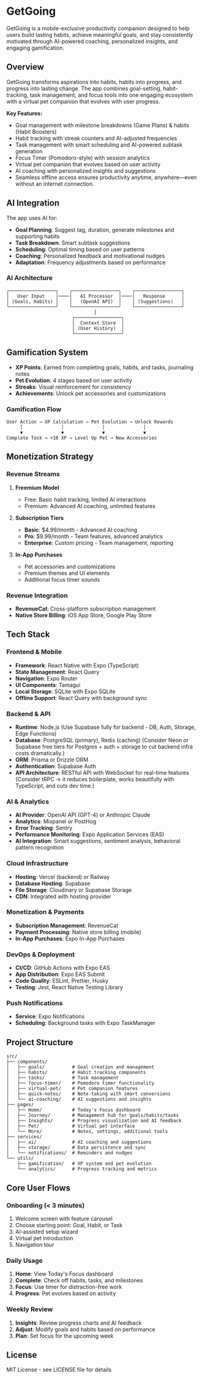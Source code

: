 # GetGoing

GetGoing is a mobile-exclusive productivity companion designed to help users build lasting habits, achieve meaningful goals, and stay consistently motivated through AI-powered coaching, personalized insights, and engaging gamification.

## Overview

GetGoing transforms aspirations into habits, habits into progress, and progress into lasting change. The app combines goal-setting, habit-tracking, task management, and focus tools into one engaging ecosystem with a virtual pet companion that evolves with user progress.

**Key Features:**
- Goal management with milestone breakdowns (Game Plans) & habits (Habit Boosters)
- Habit tracking with streak counters and AI-adjusted frequencies
- Task management with smart scheduling and AI-powered subtask generation
- Focus Timer (Pomodoro-style) with session analytics
- Virtual pet companion that evolves based on user activity
- AI coaching with personalized insights and suggestions
- Seamless offline access ensures productivity anytime, anywhere—even without an internet connection.

## AI Integration

The app uses AI for:
- **Goal Planning**: Suggest tag, duration, generate milestones and supporting habits
- **Task Breakdown**: Smart subtask suggestions
- **Scheduling**: Optimal timing based on user patterns
- **Coaching**: Personalized feedback and motivational nudges
- **Adaptation**: Frequency adjustments based on performance

### AI Architecture
```
┌─────────────────┐    ┌─────────────────┐    ┌─────────────────┐
│   User Input    │────│   AI Processor  │────│   Response      │
│ (Goals, Habits) │    │   (OpenAI API)  │    │ (Suggestions)   │
└─────────────────┘    └─────────────────┘    └─────────────────┘
                                │
                        ┌─────────────────┐
                        │  Context Store  │
                        │ (User History)  │
                        └─────────────────┘
```

## Gamification System

- **XP Points**: Earned from completing goals, habits, and tasks, journaling notes
- **Pet Evolution**: 4 stages based on user activity
- **Streaks**: Visual reinforcement for consistency
- **Achievements**: Unlock pet accessories and customizations

### Gamification Flow
```
User Action → XP Calculation → Pet Evolution → Unlock Rewards
     │              │              │              │
     ▼              ▼              ▼              ▼
Complete Task → +10 XP → Level Up Pet → New Accessories
```

## Monetization Strategy

### Revenue Streams
1. **Freemium Model**
   - Free: Basic habit tracking, limited AI interactions
   - Premium: Advanced AI coaching, unlimited features

2. **Subscription Tiers**
   - **Basic**: $4.99/month - Advanced AI coaching
   - **Pro**: $9.99/month - Team features, advanced analytics
   - **Enterprise**: Custom pricing - Team management, reporting

3. **In-App Purchases**
   - Pet accessories and customizations
   - Premium themes and UI elements
   - Additional focus timer sounds

### Revenue Integration
- **RevenueCat**: Cross-platform subscription management
- **Native Store Billing**: iOS App Store, Google Play Store

## Tech Stack

### Frontend & Mobile
- **Framework**: React Native with Expo (TypeScript)
- **State Management**:  React Query
- **Navigation**: Expo Router
- **UI Components**: Tamagui
- **Local Storage**: SQLite with Expo SQLite
- **Offline Support**: React Query with background sync

### Backend & API
- **Runtime**: Node.js (Use Supabase fully for backend - DB, Auth, Storage, Edge Functions)
- **Database**: PostgreSQL (primary), Redis (caching) (Consider Neon or Supabase free tiers for Postgres + auth + storage to cut backend infra costs dramatically.)
- **ORM**: Prisma or Drizzle ORM
- **Authentication**: Supabase Auth
- **API Architecture**: RESTful API with WebSocket for real-time features (Consider tRPC → it reduces boilerplate, works beautifully with TypeScript, and cuts dev time.)

### AI & Analytics
- **AI Provider**: OpenAI API (GPT-4) or Anthropic Claude
- **Analytics**: Mixpanel or PostHog
- **Error Tracking**: Sentry
- **Performance Monitoring**: Expo Application Services (EAS)
- **AI Integration**: Smart suggestions, sentiment analysis, behavioral pattern recognition

### Cloud Infrastructure
- **Hosting**: Vercel (backend) or Railway
- **Database Hosting**: Supabase 
- **File Storage**: Cloudinary or Supabase Storage
- **CDN**: Integrated with hosting provider

### Monetization & Payments
- **Subscription Management**: RevenueCat
- **Payment Processing**: Native store billing (mobile)
- **In-App Purchases**: Expo In-App Purchases

### DevOps & Deployment
- **CI/CD**: GitHub Actions with Expo EAS
- **App Distribution**: Expo EAS Submit
- **Code Quality**: ESLint, Prettier, Husky
- **Testing**: Jest, React Native Testing Library

### Push Notifications
- **Service**: Expo Notifications
- **Scheduling**: Background tasks with Expo TaskManager





## Project Structure

```
src/
├── components/
│   ├── goals/          # Goal creation and management
│   ├── habits/         # Habit tracking components
│   ├── tasks/          # Task management
│   ├── focus-timer/    # Pomodoro timer functionality
│   ├── virtual-pet/    # Pet companion features
│   ├── quick-notes/    # Note-taking with smart conversions
│   └── ai-coaching/    # AI suggestions and insights
├── pages/
│   ├── Home/           # Today's Focus dashboard
│   ├── Journey/        # Management hub for goals/habits/tasks
│   ├── Insights/       # Progress visualization and AI feedback
│   ├── Pet/            # Virtual pet interface
│   └── More/           # Notes, settings, additional tools
├── services/
│   ├── ai/             # AI coaching and suggestions
│   ├── storage/        # Data persistence and sync
│   └── notifications/  # Reminders and nudges
└── utils/
    ├── gamification/   # XP system and pet evolution
    └── analytics/      # Progress tracking and metrics
```

## Core User Flows

### Onboarding (< 3 minutes)
1. Welcome screen with feature carousel
2. Choose starting point: Goal, Habit, or Task
3. AI-assisted setup wizard
4. Virtual pet introduction
5. Navigation tour

### Daily Usage
1. **Home**: View Today's Focus dashboard
2. **Complete**: Check off habits, tasks, and milestones
3. **Focus**: Use timer for distraction-free work
4. **Progress**: Pet evolves based on activity

### Weekly Review
1. **Insights**: Review progress charts and AI feedback
2. **Adjust**: Modify goals and habits based on performance
3. **Plan**: Set focus for the upcoming week



## License

MIT License - see LICENSE file for details
